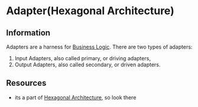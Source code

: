 # Adapter(Hexagonal Architecture)

## Information

Adapters are a harness for [Business Logic](https://github.com/vimcki/design-principles/blob/master/Business%20Logic.md). There are two types of adapters: 

1. Input Adapters, also called primary, or driving adapters,
1. Output Adapters, also called secondary, or driven adapters.

## Resources

- its a part of [Hexagonal Architecture](https://github.com/vimcki/design-principles/blob/master/Hexagonal%20Architecture.md), so look there
